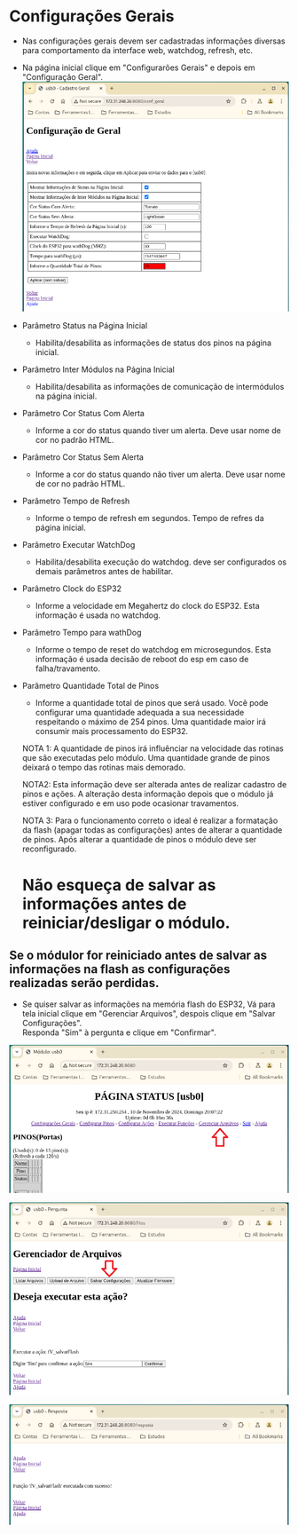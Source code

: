 # Configurações Gerais

- Nas configurações gerais devem ser cadastradas informações diversas para comportamento da interface web, watchdog, refresh, etc.<br>

- Na página inicial clique em "Configurarões Gerais" e depois em "Configuração Geral".<br>
![image](https://github.com/rede-analista/smcr/blob/develop/manual/telas/c_geral_t1.png)


- Parâmetro  Status na Página Inicial
  - Habilita/desabilita as informações de status dos pinos na página inicial.

- Parâmetro  Inter Módulos na Página Inicial
  - Habilita/desabilita as informações de comunicação de intermódulos na página inicial.

- Parâmetro  Cor Status Com Alerta
  - Informe a cor do status quando tiver um alerta. Deve usar nome de cor no padrão HTML.

- Parâmetro  Cor Status Sem Alerta
  - Informe a cor do status quando não tiver um alerta. Deve usar nome de cor no padrão HTML.

- Parâmetro  Tempo de Refresh
  - Informe o tempo de refresh em segundos. Tempo de refres da página inicial.

- Parâmetro  Executar WatchDog
  - Habilita/desabilita execução do watchdog. deve ser configurados os demais parâmetros antes de habilitar.

- Parâmetro  Clock do ESP32
  - Informe a velocidade em Megahertz do clock do ESP32. Esta informação é usada no watchdog.

- Parâmetro  Tempo para wathDog 
  - Informe o tempo de reset do watchdog em microsegundos. Esta informação é usada decisão de reboot do esp em caso de falha/travamento.

- Parâmetro  Quantidade Total de Pinos
  - Informe a quantidade total de pinos que será usado. Você pode configurar uma quantidade adequada a sua necessidade respeitando o máximo de 254 pinos. Uma quantidade maior irá consumir mais processamento do ESP32.

  NOTA 1: A quantidade de pinos irá influênciar na velocidade das rotinas que são executadas pelo módulo. Uma quantidade grande de pinos deixará o tempo das rotinas mais demorado.

  NOTA2: Esta informação deve ser alterada antes de realizar cadastro de pinos e ações. A alteração desta informação depois que o módulo já estiver configurado e em uso pode ocasionar travamentos.

  NOTA 3: Para o funcionamento correto o ideal é realizar a formatação da flash (apagar todas as configurações) antes de alterar a quantidade de pinos. Após alterar a quantidade de pinos o módulo deve ser reconfigurado.

  # Não esqueça de salvar as informações antes de reiniciar/desligar o módulo.
## Se o módulor for reiniciado antes de salvar as informações na flash as configurações realizadas serão perdidas.

- Se quiser salvar as informações na memória flash do ESP32, Vá para tela inicial clique em "Gerenciar Arquivos", despois clique em "Salvar Configurações".<br>
  Responda "Sim" à pergunta e clique em "Confirmar".<br>

![image](https://github.com/rede-analista/smcr/blob/develop/manual/telas/t_salvar_t1.png)

![image](https://github.com/rede-analista/smcr/blob/develop/manual/telas/t_salvar_t2.png)

![image](https://github.com/rede-analista/smcr/blob/develop/manual/telas/t_salvar_t3.png)